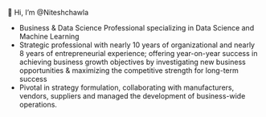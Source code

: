  👋 Hi, I’m @Niteshchawla

- Business & Data Science Professional specializing in Data Science and Machine Learning
- Strategic professional with nearly 10 years of organizational and nearly 8 years of entrepreneurial experience; offering year-on-year success in achieving business growth objectives by investigating new business opportunities & maximizing the competitive strength for long-term success
- Pivotal in strategy formulation, collaborating with manufacturers, vendors, suppliers and managed the development of business-wide operations.

<!---
Niteshchawla/Niteshchawla is a ✨ special ✨ repository because its `README.md` (this file) appears on your GitHub profile.
You can click the Preview link to take a look at your changes.
--->
